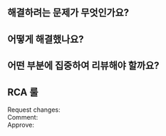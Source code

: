 ## 해결하려는 문제가 무엇인가요?

## 어떻게 해결했나요?

## 어떤 부분에 집중하여 리뷰해야 할까요?

## RCA 룰

Request changes: 
<br />Comment:
<br />Approve:

